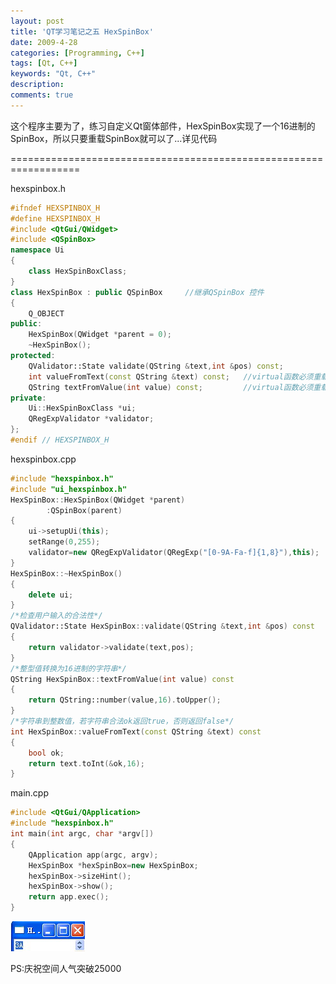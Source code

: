 ```yaml
---
layout: post
title: 'QT学习笔记之五 HexSpinBox'
date: 2009-4-28
categories: [Programming, C++]
tags: [Qt, C++]
keywords: "Qt, C++"
description: 
comments: true
---
```

这个程序主要为了，练习自定义Qt窗体部件，HexSpinBox实现了一个16进制的SpinBox，所以只要重载SpinBox就可以了...详见代码

==================================================================

hexspinbox.h

``` cpp
#ifndef HEXSPINBOX_H
#define HEXSPINBOX_H
#include <QtGui/QWidget>
#include <QSpinBox>
namespace Ui
{
    class HexSpinBoxClass;
}
class HexSpinBox : public QSpinBox     //继承QSpinBox 控件
{
    Q_OBJECT
public:
    HexSpinBox(QWidget *parent = 0);
    ~HexSpinBox();
protected:
    QValidator::State validate(QString &text,int &pos) const;
    int valueFromText(const QString &text) const;   //virtual函数必须重载
    QString textFromValue(int value) const;         //virtual函数必须重载
private:
    Ui::HexSpinBoxClass *ui;
    QRegExpValidator *validator;
};
#endif // HEXSPINBOX_H
```

hexspinbox.cpp

``` cpp
#include "hexspinbox.h"
#include "ui_hexspinbox.h"
HexSpinBox::HexSpinBox(QWidget *parent)
        :QSpinBox(parent)
{
    ui->setupUi(this);
    setRange(0,255);
    validator=new QRegExpValidator(QRegExp("[0-9A-Fa-f]{1,8}"),this);
}
HexSpinBox::~HexSpinBox()
{
    delete ui;
}
/*检查用户输入的合法性*/
QValidator::State HexSpinBox::validate(QString &text,int &pos) const
{
    return validator->validate(text,pos);
}
/*整型值转换为16进制的字符串*/
QString HexSpinBox::textFromValue(int value) const
{
    return QString::number(value,16).toUpper();
}
/*字符串到整数值，若字符串合法ok返回true，否则返回false*/
int HexSpinBox::valueFromText(const QString &text) const
{
    bool ok;
    return text.toInt(&ok,16);
}
```

main.cpp

``` cpp
#include <QtGui/QApplication>
#include "hexspinbox.h"
int main(int argc, char *argv[])
{
    QApplication app(argc, argv);
    HexSpinBox *hexSpinBox=new HexSpinBox;
    hexSpinBox->sizeHint();
    hexSpinBox->show();
    return app.exec();
}
```
![image](/images/legacy/2009/04/223451170.p.JPG?d=20090430223817014)

PS:庆祝空间人气突破25000
